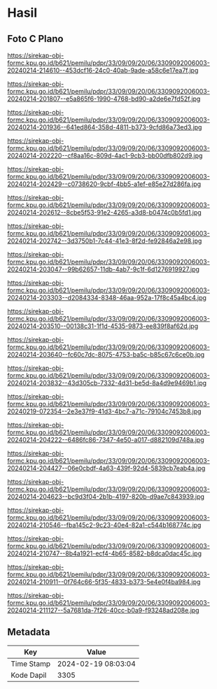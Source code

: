 # Hasil

## Foto C Plano

https://sirekap-obj-formc.kpu.go.id/b621/pemilu/pdpr/33/09/09/20/06/3309092006003-20240214-214610--453dcf16-24c0-40ab-9ade-a58c6e17ea7f.jpg

https://sirekap-obj-formc.kpu.go.id/b621/pemilu/pdpr/33/09/09/20/06/3309092006003-20240214-201807--e5a865f6-1990-4768-bd90-a2de6e7fd52f.jpg

https://sirekap-obj-formc.kpu.go.id/b621/pemilu/pdpr/33/09/09/20/06/3309092006003-20240214-201936--641ed864-358d-4811-b373-9cfd86a73ed3.jpg

https://sirekap-obj-formc.kpu.go.id/b621/pemilu/pdpr/33/09/09/20/06/3309092006003-20240214-202220--cf8aa16c-809d-4ac1-9cb3-bb00dfb802d9.jpg

https://sirekap-obj-formc.kpu.go.id/b621/pemilu/pdpr/33/09/09/20/06/3309092006003-20240214-202429--c0738620-9cbf-4bb5-a1ef-e85e27d286fa.jpg

https://sirekap-obj-formc.kpu.go.id/b621/pemilu/pdpr/33/09/09/20/06/3309092006003-20240214-202612--8cbe5f53-91e2-4265-a3d8-b0474c0b5fd1.jpg

https://sirekap-obj-formc.kpu.go.id/b621/pemilu/pdpr/33/09/09/20/06/3309092006003-20240214-202742--3d3750b1-7c44-41e3-8f2d-fe92846a2e98.jpg

https://sirekap-obj-formc.kpu.go.id/b621/pemilu/pdpr/33/09/09/20/06/3309092006003-20240214-203047--99b62657-11db-4ab7-9c1f-6d1276919927.jpg

https://sirekap-obj-formc.kpu.go.id/b621/pemilu/pdpr/33/09/09/20/06/3309092006003-20240214-203303--d2084334-8348-46aa-952a-17f8c45a4bc4.jpg

https://sirekap-obj-formc.kpu.go.id/b621/pemilu/pdpr/33/09/09/20/06/3309092006003-20240214-203510--00138c31-1f1d-4535-9873-ee839f8af62d.jpg

https://sirekap-obj-formc.kpu.go.id/b621/pemilu/pdpr/33/09/09/20/06/3309092006003-20240214-203640--fc60c7dc-8075-4753-ba5c-b85c67c6ce0b.jpg

https://sirekap-obj-formc.kpu.go.id/b621/pemilu/pdpr/33/09/09/20/06/3309092006003-20240214-203832--43d305cb-7332-4d31-be5d-8a4d9e9469b1.jpg

https://sirekap-obj-formc.kpu.go.id/b621/pemilu/pdpr/33/09/09/20/06/3309092006003-20240219-072354--2e3e37f9-41d3-4bc7-a71c-79104c7453b8.jpg

https://sirekap-obj-formc.kpu.go.id/b621/pemilu/pdpr/33/09/09/20/06/3309092006003-20240214-204222--6486fc86-7347-4e50-a017-d882109d748a.jpg

https://sirekap-obj-formc.kpu.go.id/b621/pemilu/pdpr/33/09/09/20/06/3309092006003-20240214-204427--06e0cbdf-4a63-439f-92d4-5839cb7eab4a.jpg

https://sirekap-obj-formc.kpu.go.id/b621/pemilu/pdpr/33/09/09/20/06/3309092006003-20240214-204623--bc9d3f04-2b1b-4197-820b-d9ae7c843939.jpg

https://sirekap-obj-formc.kpu.go.id/b621/pemilu/pdpr/33/09/09/20/06/3309092006003-20240214-210546--fba145c2-9c23-40e4-82a1-c544b168774c.jpg

https://sirekap-obj-formc.kpu.go.id/b621/pemilu/pdpr/33/09/09/20/06/3309092006003-20240214-210747--8b4a1921-ecf4-4b65-8582-b8dca0dac45c.jpg

https://sirekap-obj-formc.kpu.go.id/b621/pemilu/pdpr/33/09/09/20/06/3309092006003-20240214-210911--0f764c66-5f35-4833-b373-5e4e0f4ba984.jpg

https://sirekap-obj-formc.kpu.go.id/b621/pemilu/pdpr/33/09/09/20/06/3309092006003-20240214-211127--5a7681da-7f26-40cc-b0a9-f93248ad208e.jpg


## Metadata

| Key        | Value               |
| ---------- | ------------------- |
| Time Stamp | 2024-02-19 08:03:04 |
| Kode Dapil | 3305                |



